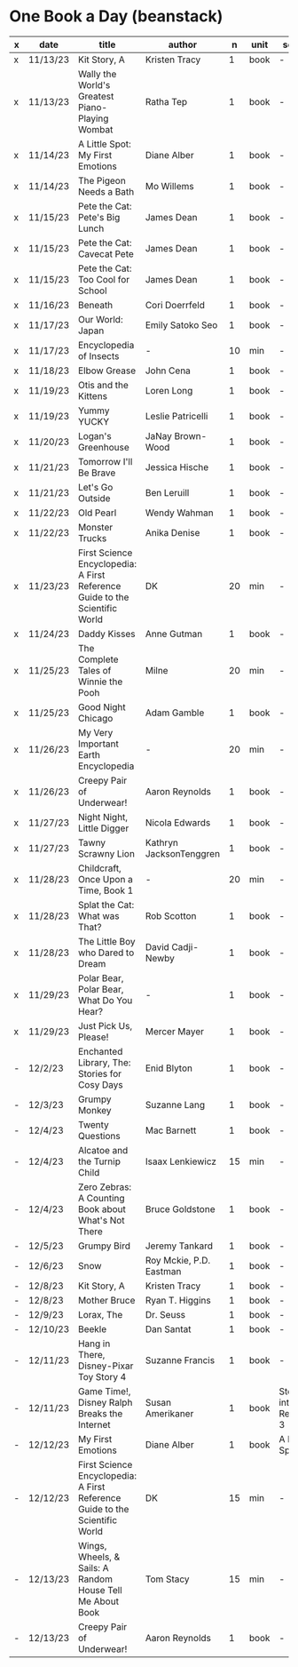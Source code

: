 

# One Book a Day (beanstack)

| x | date | title | author | n | unit | series | 
| - | - | - | - | - | - | - | 
| x | 11/13/23 | Kit Story, A | Kristen Tracy | 1 | book | - | 
| x | 11/13/23 | Wally the World's Greatest Piano-Playing Wombat | Ratha Tep | 1 | book | - | 
| x | 11/14/23 | A Little Spot: My First Emotions | Diane Alber | 1 | book | - | 
| x | 11/14/23 | The Pigeon Needs a Bath | Mo Willems | 1 | book | - | 
| x | 11/15/23 | Pete the Cat: Pete's Big Lunch | James Dean | 1 | book | - | 
| x | 11/15/23 | Pete the Cat: Cavecat Pete | James Dean | 1 | book | - | 
| x | 11/15/23 | Pete the Cat: Too Cool for School | James Dean | 1 | book | - | 
| x | 11/16/23 | Beneath | Cori Doerrfeld | 1 | book | - | 
| x | 11/17/23 | Our World: Japan | Emily Satoko Seo | 1 | book | - | 
| x | 11/17/23 | Encyclopedia of Insects | - | 10 | min | - | 
| x | 11/18/23 | Elbow Grease | John Cena | 1 | book | - | 
| x | 11/19/23 | Otis and the Kittens | Loren Long | 1 | book | - | 
| x | 11/19/23 | Yummy YUCKY | Leslie Patricelli | 1 | book | - | 
| x | 11/20/23 | Logan's Greenhouse | JaNay Brown-Wood | 1 | book | - | 
| x | 11/21/23 | Tomorrow I'll Be Brave | Jessica Hische | 1 | book | - | 
| x | 11/21/23 | Let's Go Outside | Ben Leruill | 1 | book | - | 
| x | 11/22/23 | Old Pearl | Wendy Wahman | 1 | book | - | 
| x | 11/22/23 | Monster Trucks | Anika Denise | 1 | book | - | 
| x | 11/23/23 | First Science Encyclopedia: A First Reference Guide to the Scientific World | DK | 20 | min | - | 
| x | 11/24/23 | Daddy Kisses | Anne Gutman | 1 | book | - | 
| x | 11/25/23 | The Complete Tales of Winnie the Pooh | Milne | 20 | min | - | 
| x | 11/25/23 | Good Night Chicago  | Adam Gamble | 1 | book | - | 
| x | 11/26/23 | My Very Important Earth Encyclopedia | - | 20 | min | - | 
| x | 11/26/23 | Creepy Pair of Underwear! | Aaron Reynolds | 1 | book | - | 
| x | 11/27/23 | Night Night, Little Digger | Nicola Edwards | 1 | book | - | 
| x | 11/27/23 | Tawny Scrawny Lion | Kathryn JacksonTenggren | 1 | book | - | 
| x | 11/28/23 | Childcraft, Once Upon a Time, Book 1 | - | 20 | min | - | 
| x | 11/28/23 | Splat the Cat: What was That? | Rob Scotton | 1 | book | - | 
| x | 11/28/23 | The Little Boy who Dared to Dream | David Cadji-Newby | 1 | book | - | 
| x | 11/29/23 | Polar Bear, Polar Bear, What Do You Hear? | - | 1 | book | - | 
| x | 11/29/23 | Just Pick Us, Please! | Mercer Mayer | 1 | book | - | 
| - | 12/2/23 | Enchanted Library, The: Stories for Cosy Days | Enid Blyton | 1 | book | - | 
| - | 12/3/23 | Grumpy Monkey | Suzanne Lang | 1 | book | - | 
| - | 12/4/23 | Twenty Questions | Mac Barnett | 1 | book | - | 
| - | 12/4/23 | Alcatoe and the Turnip Child | Isaax Lenkiewicz | 15 | min | - | 
| - | 12/4/23 | Zero Zebras: A Counting Book about What's Not There | Bruce Goldstone | 1 | book | - | 
| - | 12/5/23 | Grumpy Bird | Jeremy Tankard | 1 | book | - | 
| - | 12/6/23 | Snow | Roy Mckie, P.D. Eastman | 1 | book | - | 
| - | 12/8/23 | Kit Story, A | Kristen Tracy | 1 | book | - | 
| - | 12/8/23 | Mother Bruce | Ryan T. Higgins | 1 | book | - | 
| - | 12/9/23 | Lorax, The | Dr. Seuss | 1 | book | - | 
| - | 12/10/23 | Beekle | Dan Santat | 1 | book | - | 
| - | 12/11/23 | Hang in There, Disney-Pixar Toy Story 4 | Suzanne Francis | 1 | book | - | 
| - | 12/11/23 | Game Time!, Disney Ralph Breaks the Internet | Susan Amerikaner | 1 | book | Step into Reading 3 | 
| - | 12/12/23 | My First Emotions | Diane Alber | 1 | book | A Little Spot | 
| - | 12/12/23 | First Science Encyclopedia: A First Reference Guide to the Scientific World | DK | 15 | min | - | 
| - | 12/13/23 | Wings, Wheels, & Sails: A Random House Tell Me About Book | Tom Stacy | 15 | min | - | 
| - | 12/13/23 | Creepy Pair of Underwear! | Aaron Reynolds | 1 | book | - | 


